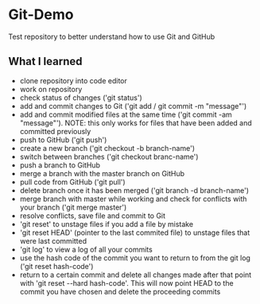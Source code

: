# Git-Demo

Test repository to better understand how to use Git and GitHub

## What I learned

- clone repository into code editor
- work on repository
- check status of changes ('git status')
- add and commit changes to Git ('git add / git commit -m "message"')
- add and commit modified files at the same time ('git commit -am "message"'). NOTE: this only works for files that have been added and committed previously
- push to GitHub ('git push')
  <br/>
- create a new branch ('git checkout -b branch-name')
- switch between branches ('git checkout branc-name')
- push a branch to GitHub
- merge a branch with the master branch on GitHub
- pull code from GitHub ('git pull')
- delete branch once it has been merged ('git branch -d branch-name')
  <br/>
- merge branch with master while working and check for conflicts with your branch ('git merge master')
- resolve conflicts, save file and commit to Git
  <br/>
- 'git reset' to unstage files if you add a file by mistake
- 'git reset HEAD' (pointer to the last commited file) to unstage files that were last committed
- 'git log' to view a log of all your commits
- use the hash code of the commit you want to return to from the git log ('git reset hash-code')
- return to a certain commit and delete all changes made after that point with 'git reset --hard hash-code'. This will now point HEAD to the commit you have chosen and delete the proceeding commits
